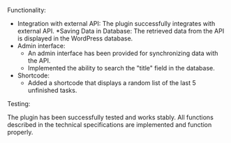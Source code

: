 Functionality:

* Integration with external API: The plugin successfully integrates with external API. 
*Saving Data in Database: The retrieved data from the API is displayed in the WordPress database.
* Admin interface: 
    * An admin interface has been provided for synchronizing data with the API.
    * Implemented the ability to search the "title" field in the database.
* Shortcode: 
    * Added a shortcode that displays a random list of the last 5 unfinished tasks.

Testing:

The plugin has been successfully tested and works stably. All functions described in the technical specifications are implemented and function properly.
